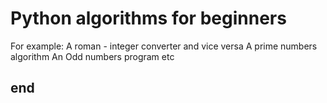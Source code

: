 # Python algorithms for beginners
For example: A roman - integer converter and vice versa
             A prime numbers algorithm
             An Odd numbers program 
             etc

## end
